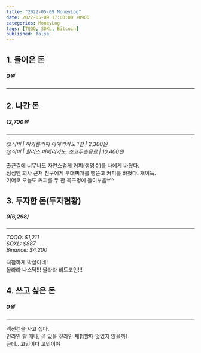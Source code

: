 ```yaml
---
title: "2022-05-09 MoneyLog"
date: 2022-05-09 17:00:00 +0900
categories: MoneyLog
tags: [TQQQ, SOXL, Bitcoin]
published: false
---
```


## 1. 들어온 돈
##### 0원
---

## 2. 나간 돈
##### 12,700원
---
*@식비 | 마카롱커피 아메리카노 1잔 | 2,300원*<br>
*@식비 | 할리스 아메리카노, 초코무슨음료 | 10,400원*<br>
<br>
출근길에 너무나도 자연스럽게 커피(생명수)를 나에게 바쳤다.<br>
점심엔 회사 근처 친구에게 부대찌개를 삥뜯고 커피를 바쳤다. 개이득.<br>
기어코 오늘도 커피를 두 잔 목구멍에 들이부움^^^<br>

## 3. 투자한 돈(투자현황)
##### $0 ($6,298)
---
*TQQQ: $1,211*<br>
*SOXL: $887*<br>
*Binance: $4,200*<br>

처참하게 박살이네!<br>
올라라 나스닥!!! 올라라 비트코인!!!<br>

## 4. 쓰고 싶은 돈
##### 0원
---
액션캠을 사고 싶다.<br>
인라인 탈 때나, 곧 있을 짚라인 체험할때 멋있지 않을까!<br>
근데.. 고민이다 고민이야<br>
